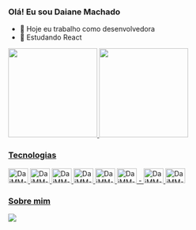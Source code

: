 ### Olá! Eu sou Daiane Machado

- 🔭 Hoje eu trabalho como desenvolvedora
- 🌱 Estudando React

<div>
  <a href="https://github.com/DaiMM">
  <img height="180em" src="https://github-readme-stats.vercel.app/api?username=DaiMM&show_icons=true&theme=cobalt&include_all_commits=true&count_private=true"/>
  <img height="180em" src="https://github-readme-stats.vercel.app/api/top-langs/?username=DaiMM&layout=compact&langs_count=16&theme=cobalt"/>
 </div>
 
### Tecnologias
 <div style="display: inline_block">
   <img alt="DaiMM-HTML" height="30" width="40" src="https://cdn.jsdelivr.net/gh/devicons/devicon/icons/html5/html5-original.svg"/>
   <img alt="DaiMM-CSS" height="30" width="40" src="https://cdn.jsdelivr.net/gh/devicons/devicon/icons/css3/css3-original.svg" />
   <img alt="DaiMM-Js" height="30" width="40" src="https://cdn.jsdelivr.net/gh/devicons/devicon/icons/javascript/javascript-original.svg"/>
   <img alt="DaiMM-Ts" height="30" width="40" src="https://cdn.jsdelivr.net/gh/devicons/devicon/icons/typescript/typescript-original.svg"/>
   <img alt="DaiMM-Node" height="30" width="40" src="https://cdn.jsdelivr.net/gh/devicons/devicon/icons/nodejs/nodejs-original.svg"/>
   <img alt="DaiMM-Python" height="30" width="40"src="https://cdn.jsdelivr.net/gh/devicons/devicon/icons/python/python-original.svg"/>
   - 
   <img alt="DaiMM-Illustrator" height="30" width="40" src="https://cdn.jsdelivr.net/gh/devicons/devicon/icons/illustrator/illustrator-plain.svg"/>
   <img alt="DaiMM-Photoshop" height="30" width="40" src="https://cdn.jsdelivr.net/gh/devicons/devicon/icons/photoshop/photoshop-plain.svg"/>
  </div>
    
 ### Sobre mim
 <div>
   <a href="https://www.linkedin.com/in/daianemmachado/">
   <img src="https://img.shields.io/badge/LinkedIn-0077B5?style=for-the-badge&logo=linkedin&logoColor=white"/>
  </div>
